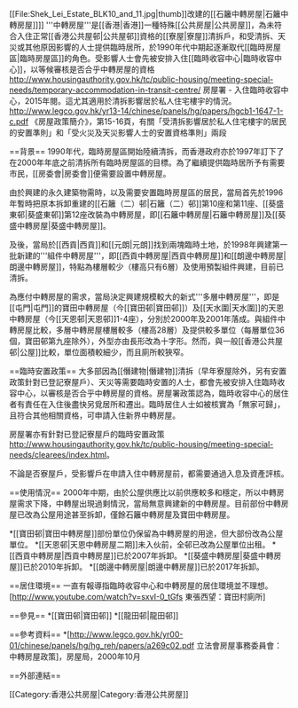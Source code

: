 [[File:Shek_Lei_Estate_BLK10_and_11.jpg|thumb]]改建的[[石籬中轉房屋|石籬中轉房屋]]]]
'''中轉房屋'''是[[香港|香港]]一種特殊[[公共房屋|公共房屋]]，為未符合入住正常[[香港公共屋邨|公共屋邨]]資格的[[寮屋|寮屋]]清拆戶，和受清拆、天災或其他原因影響的人士提供臨時居所，於1990年代中期起逐漸取代[[臨時房屋區|臨時房屋區]]的角色。受影響人士會先被安排入住[[臨時收容中心|臨時收容中心]]，以等候審核是否合乎中轉房屋的資格<ref name="temp_accom">http://www.housingauthority.gov.hk/tc/public-housing/meeting-special-needs/temporary-accommodation-in-transit-centre/ 房屋署 - 入住臨時收容中心，2015年閱</ref>。這尤其適用於清拆影響居於私人住宅樓宇的情況。<ref>http://www.legco.gov.hk/yr13-14/chinese/panels/hg/papers/hgcb1-1647-1-c.pdf 《房屋政策簡介》，第15-16頁，有關「受清拆影響居於私人住宅樓宇的居民的安置準則」和「受火災及天災影響人士的安置資格準則」兩段</ref>

==背景==
1990年代，臨時房屋區開始陸續清拆，而香港政府亦於1997年訂下了在2000年年底之前清拆所有臨時房屋區的目標。為了繼續提供臨時居所予有需要市民，[[房委會|房委會]]便需要設置中轉房屋。

由於興建的永久建築物需時，以及需要安置臨時房屋區的居民，當局首先於1996年暫時把原本拆卸重建的[[石籬（二）邨|石籬（二）邨]]第10座和第11座、[[葵盛東邨|葵盛東邨]]第12座改裝為中轉房屋，即[[石籬中轉房屋|石籬中轉房屋]]及[[葵盛中轉房屋|葵盛中轉房屋]]。

及後，當局於[[西貢|西貢]]和[[元朗|元朗]]找到兩塊臨時土地，於1998年興建第一批新建的'''組件中轉房屋'''，即[[西貢中轉房屋|西貢中轉房屋]]和[[朗邊中轉房屋|朗邊中轉房屋]]，特點為樓層較少（樓高只有6層）及使用預製組件興建，目前已清拆。

為應付中轉房屋的需求，當局決定興建規模較大的新式'''多層中轉房屋'''，即是[[屯門|屯門]]的寶田中轉房屋（今[[寶田邨|寶田邨]]）及[[天水圍|天水圍]]的天恩中轉房屋（今[[天恩邨|天恩邨]]1-4座），分別於2000年及2001年落成。與組件中轉房屋比較，多層中轉房屋樓層較多（樓高28層）及提供較多單位（每層單位36個，寶田邨第九座除外），外型亦由長形改為十字形。然而，與一般[[香港公共屋邨|公屋]]比較，單位面積較細少，而且廁所較狹窄。

==臨時安置政策==
大多部因為[[僭建物|僭建物]]清拆（早年寮屋除外，另有安置政策針對已登記寮屋戶）、天災等需要臨時安置的人士，都會先被安排入住臨時收容中心，以審核是否合乎中轉房屋的資格。房屋署政策認為，臨時收容中心的居住者有責任在入住後盡快另覓居所和遷出。<ref name="temp_accom"/>臨時居住人士如被核實為「無家可歸」，且符合其他相關資格，可申請入住新界中轉房屋。

房屋署亦有針對已登記寮屋戶的臨時安置政策<ref>http://www.housingauthority.gov.hk/tc/public-housing/meeting-special-needs/clearees/index.html</ref>。

不論是否寮屋戶，受影響戶在申請入住中轉房屋前，都需要通過入息及資產評核。

==使用情況==
2000年中期，由於公屋供應比以前供應較多和穩定，所以中轉房屋需求下降，中轉屋出現過剩情況，當局無意興建新的中轉房屋。目前部份中轉房屋已改為公屋用途甚至拆卸，僅餘石籬中轉房屋及寶田中轉房屋。

*[[寶田邨|寶田中轉房屋]]部份單位仍保留為中轉房屋的用途，但大部份改為公屋單位。
*[[天恩邨|天恩中轉房屋二期]]未入伙前，全邨已改為公屋單位出租。
*[[西貢中轉房屋|西貢中轉房屋]]已於2007年拆卸。
*[[葵盛中轉房屋|葵盛中轉房屋]]已於2010年拆卸。
*[[朗邊中轉房屋|朗邊中轉房屋]]已於2017年拆卸。

==居住環境==
一直有報導指臨時收容中心和中轉房屋的居住環境並不理想。<ref>[http://www.youtube.com/watch?v=sxvI-0_tGfs 東張西望：寶田村廁所]</ref>

==參見==
*[[寶田邨|寶田邨]]
*[[龍田邨|龍田邨]]

==參考資料==
*[http://www.legco.gov.hk/yr00-01/chinese/panels/hg/hg_reh/papers/a269c02.pdf 立法會房屋事務委員會：中轉房屋政策]，房屋局，2000年10月

==外部連結==

[[Category:香港公共房屋|Category:香港公共房屋]]
